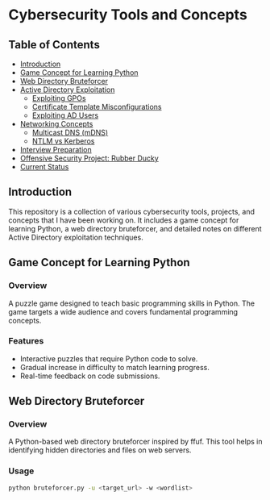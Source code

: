 # Cybersecurity Tools and Concepts

## Table of Contents

- [Introduction](#introduction)
- [Game Concept for Learning Python](#game-concept-for-learning-python)
- [Web Directory Bruteforcer](#web-directory-bruteforcer)
- [Active Directory Exploitation](#active-directory-exploitation)
  - [Exploiting GPOs](#exploiting-gpos)
  - [Certificate Template Misconfigurations](#certificate-template-misconfigurations)
  - [Exploiting AD Users](#exploiting-ad-users)
- [Networking Concepts](#networking-concepts)
  - [Multicast DNS (mDNS)](#multicast-dns-mdns)
  - [NTLM vs Kerberos](#ntlm-vs-kerberos)
- [Interview Preparation](#interview-preparation)
- [Offensive Security Project: Rubber Ducky](#offensive-security-project-rubber-ducky)
- [Current Status](#current-status)

## Introduction

This repository is a collection of various cybersecurity tools, projects, and concepts that I have been working on. It includes a game concept for learning Python, a web directory bruteforcer, and detailed notes on different Active Directory exploitation techniques.

## Game Concept for Learning Python

### Overview
A puzzle game designed to teach basic programming skills in Python. The game targets a wide audience and covers fundamental programming concepts.

### Features
- Interactive puzzles that require Python code to solve.
- Gradual increase in difficulty to match learning progress.
- Real-time feedback on code submissions.

## Web Directory Bruteforcer

### Overview
A Python-based web directory bruteforcer inspired by ffuf. This tool helps in identifying hidden directories and files on web servers.

### Usage
```bash
python bruteforcer.py -u <target_url> -w <wordlist>
